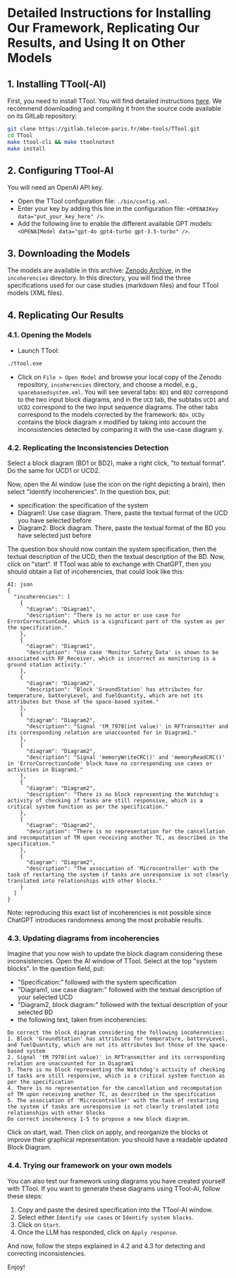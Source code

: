 # Detailed Instructions for Installing Our Framework, Replicating Our Results, and Using It on Other Models

## 1. Installing TTool(-AI)
First, you need to install TTool. You will find detailed instructions [here](https://ttool.telecom-paris.fr/installation.html). We recommend downloading and compiling it from the source code available on its GitLab repository:
```bash
git clone https://gitlab.telecom-paris.fr/mbe-tools/TTool.git
cd TTool
make ttool-cli && make ttoolnotest
make install
```

## 2. Configuring TTool-AI
You will need an OpenAI API key.
- Open the TTool configuration file: `./bin/config.xml`.
- Enter your key by adding this line in the configuration file: `<OPENAIKey data="put_your_key_here" />`.
- Add the following line to enable the different available GPT models: `<OPENAIModel data="gpt-4o gpt4-turbo gpt-3.5-turbo" />`.

## 3. Downloading the Models
The models are available in this archive: [Zenodo Archive](https://doi.org/10.5281/zenodo.11936922), in the `incoherencies` directory. In this directory, you will find the three specifications used for our case studies (markdown files) and four TTool models (XML files).

## 4. Replicating Our Results

### 4.1. Opening the Models
- Launch TTool:
```bash
./ttool.exe
```
- Click on `File > Open Model` and browse your local copy of the Zenodo repository, `incoherencies` directory, and choose a model, e.g., `spacebasedsystem.xml`. You will see several tabs: `BD1` and `BD2` correspond to the two input block diagrams, and in the `UCD` tab, the subtabs `UCD1` and `UCD2` correspond to the two input sequence diagrams. The other tabs correspond to the models corrected by the framework: `BDx_UCDy` contains the block diagram x modified by taking into account the inconsistencies detected by comparing it with the use-case diagram y.

### 4.2. Replicating the Inconsistencies Detection
Select a block diagram (BD1 or BD2), make a right click, "to textual format". Do the same for UCD1 or UCD2.

Now, open the AI window (use the icon on the right depicting a brain), then select "Identify incoherencies". In the question box, put:
- specification: the specification of the system
- Diagram1: Use case diagram. There, paste the textual format of the UCD you have selected before
- Diagram2: Block diagram. There, paste the textual format of the BD you have selected just before

The question box should now contain the system specification, then the textual description of the UCD, then the textual description of the BD. Now, click on "start". If TTool was able to exchange with ChatGPT, then you should obtain a list of incoherencies, that could look like this:

```
AI: json
{
  "incoherencies": [
    {
      "diagram": "Diagram1",
      "description": "There is no actor or use case for ErrorCorrectionCode, which is a significant part of the system as per the specification."
    },
    {
      "diagram": "Diagram1",
      "description": "Use case 'Monitor_Safety_Data' is shown to be associated with RF_Receiver, which is incorrect as monitoring is a ground station activity."
    },
    {
      "diagram": "Diagram2",
      "description": "Block 'GroundStation' has attributes for temperature, batteryLevel, and fuelQuantity, which are not its attributes but those of the space-based system."
    },
    {
      "diagram": "Diagram2",
      "description": "Signal 'tM_7978(int value)' in RFTransmitter and its corresponding relation are unaccounted for in Diagram1."
    },
    {
      "diagram": "Diagram2",
      "description": "Signal 'memoryWriteCRC()' and 'memoryReadCRC()' in 'ErrorCorrectionCode' block have no corresponding use cases or activities in Diagram1."
    },
    {
      "diagram": "Diagram2",
      "description": "There is no block representing the Watchdog's activity of checking if tasks are still responsive, which is a critical system function as per the specification."
    },
    {
      "diagram": "Diagram2",
      "description": "There is no representation for the cancellation and recomputation of TM upon receiving another TC, as described in the specification."
    },
    {
      "diagram": "Diagram2",
      "description": "The association of 'Microcontroller' with the task of restarting the system if tasks are unresponsive is not clearly translated into relationships with other blocks."
    }
  ]
}
```
Note: reproducing this exact list of incoherencies is not possible since ChatGPT introduces randomness among the most probable results.


### 4.3. Updating diagrams from incoherencies

Imagine that you now wish to update the block diagram considering these inconsistencies. Open the AI window of TTool. Select at the top "system blocks". In the question field, put:
- "Specification:" followed with the system specification
- "Diagram1, use case diagram:" followed with the textual description of your selected UCD
- "Diagram2, block diagram:" followed with the textual description of your selected BD
- the following text, taken from incoherencies:
```
Do correct the block diagram considering the following incoherencies:
1. Block 'GroundStation' has attributes for temperature, batteryLevel, and fuelQuantity, which are not its attributes but those of the space-based system
2. Signal 'tM_7978(int value)' in RFTransmitter and its corresponding relation are unaccounted for in Diagram1
3. There is no block representing the Watchdog's activity of checking if tasks are still responsive, which is a critical system function as per the specification
4. There is no representation for the cancellation and recomputation of TM upon receiving another TC, as described in the specification
5. The association of 'Microcontroller' with the task of restarting the system if tasks are unresponsive is not clearly translated into relationships with other blocks
Do correct incoherency 1-5 to propose a new block diagram.

```
Click on start, wait. Then click on apply, and reorganize the blocks ot improve their graphical representation: you should have a readable updated Block Diagram.


### 4.4. Trying our framework on your own models
You can also test our framework using diagrams you have created yourself with TTool. If you want to generate these diagrams using TTool-AI, follow these steps:
1. Copy and paste the desired specification into the TTool-AI window.
2. Select either `Identify use cases` or `Identify system blocks`.
3. Click on `Start`.
4. Once the LLM has responded, click on `Apply response`.

And now, follow the steps explained in 4.2 and 4.3 for detecting and correcting inconsistencies.

Enjoy!
